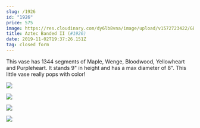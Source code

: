 ```yaml
---
slug: /1926
id: "1926"
price: 575
image: https://res.cloudinary.com/dy6lb8vna/image/upload/v1572723422/GB%20Bowlworks%20Gallery/1922a.jpg
title: Aztec Banded II (#1926)
date: 2019-11-02T19:37:26.151Z
tag: closed form
---
```

This vase has 1344 segments of Maple, Wenge, Bloodwood, Yellowheart and Purpleheart.  It stands 9" in height and has a max diameter of 8".  This little vase really pops with color!

![](https://res.cloudinary.com/dy6lb8vna/image/upload/v1572723391/GB%20Bowlworks%20Gallery/1922b.jpg)

![](https://res.cloudinary.com/dy6lb8vna/image/upload/v1572723640/GB%20Bowlworks%20Gallery/1922c.jpg)

![](https://res.cloudinary.com/dy6lb8vna/image/upload/v1572723680/GB%20Bowlworks%20Gallery/IMG_6309.jpg)

![](https://res.cloudinary.com/dy6lb8vna/image/upload/v1572723705/GB%20Bowlworks%20Gallery/IMG_6313.jpg)
